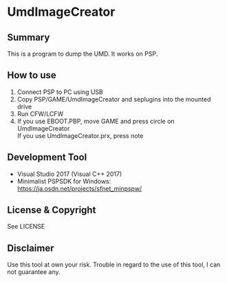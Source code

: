 # UmdImageCreator
## Summary
 This is a program to dump the UMD. It works on PSP.

## How to use
 1. Connect PSP to PC using USB  
 2. Copy PSP/GAME/UmdImageCreator and seplugins into the mounted drive  
 3. Run CFW/LCFW
 4. If you use EBOOT.PBP, move GAME and press circle on UmdImageCreator  
    If you use UmdImageCreator.prx, press note

## Development Tool
- Visual Studio 2017 (Visual C++ 2017)
- Minimalist PSPSDK for Windows: https://ja.osdn.net/projects/sfnet_minpspw/

## License & Copyright
 See LICENSE

## Disclaimer
 Use this tool at own your risk.
 Trouble in regard to the use of this tool, I can not guarantee any.
